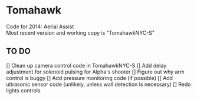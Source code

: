Tomahawk
========

Code for 2014: Aerial Assist  
Most recent version and working copy is "TomahawkNYC-S"

TO DO
-----
[] Clean up camera control code in TomahawkNYC-S 
[] Add delay adjustment for solenoid pulsing for Alpha's shooter
[] Figure out why arm control is buggy
[] Add pressure monitoring code (if possible)
[] Add ultrasonic sensor code (unlikely, unless wall detection is necessary)
[] Redo lights controls
